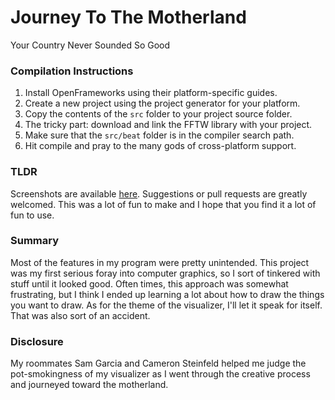 Journey To The Motherland
=========================
Your Country Never Sounded So Good

### Compilation Instructions
1. Install OpenFrameworks using their platform-specific guides.
2. Create a new project using the project generator for your platform.
3. Copy the contents of the `src` folder to your project source folder.
4. The tricky part: download and link the FFTW library with your project.
5. Make sure that the `src/beat` folder is in the compiler search path.
6. Hit compile and pray to the many gods of cross-platform support.

### TLDR
Screenshots are available [here](http://imgur.com/a/nrEah). Suggestions
or pull requests are greatly welcomed. This was a lot of fun to make
and I hope that you find it a lot of fun to use.

### Summary
Most of the features in my program were pretty unintended. This project
was my first serious foray into computer graphics, so I sort of tinkered
with stuff until it looked good. Often times, this approach was somewhat
frustrating, but I think I ended up learning a lot about how to draw the
things you want to draw. As for the theme of the visualizer, I'll let it
speak for itself. That was also sort of an accident.

### Disclosure
My roommates Sam Garcia and Cameron Steinfeld helped me judge the
pot-smokingness of my visualizer as I went through the creative process
and journeyed toward the motherland.
